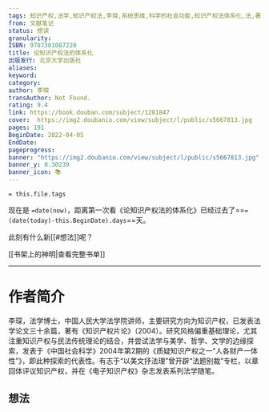 ```yaml
---
tags: 知识产权,法学,知识产权法,李琛,系统思维,科学的社会功能,知识产权法体系化,法,著作人格权,考研参考书目,book
from: 文献笔记
status: 想读
granularity: 
ISBN: 9787301087220
title: 论知识产权法的体系化
出版发行: 北京大学出版社
aliases: 
keyword: 
category: 
author: 李琛
transAuthor: Not Found.
rating: 9.4
link: https://book.douban.com/subject/1281847
cover:  https://img2.doubanio.com/view/subject/l/public/s5667813.jpg
pages: 191
BeginDate: 2022-04-05
EndDate:
pageprogress:
banner: "https://img2.doubanio.com/view/subject/l/public/s5667813.jpg"
banner_y: 0.30239
banner_icon: 📚
---
```


```
= this.file.tags
```

现在是 `=date(now)`，距离第一次看《论知识产权法的体系化》已经过去了==`=(date(today)-this.BeginDate).days`==天。

此刻有什么新[[#想法]]呢？

[[书架上的神明|查看完整书单]]

---
# 作者简介

李琛，法学博士，中国人民大学法学院讲师，主要研究方向为知识产权，已发表法学论文三十余篇，著有《知识产权片论》（2004）。研究风格偏重基础理论，尤其注重知识产权与民法传统理论的结合，并尝试法学与美学、哲学、文学的边缘探索，发表于《中国社会科学》2004年第2期的《质疑知识产权之一“人各财产一体性”》，即此种探索的代表性。有志于“以美文抒法理”曾开辟“法题别裁”专栏，以章回体评议知识产权，并在《电子知识产权》杂志发表系列法学随笔。


## 想法


